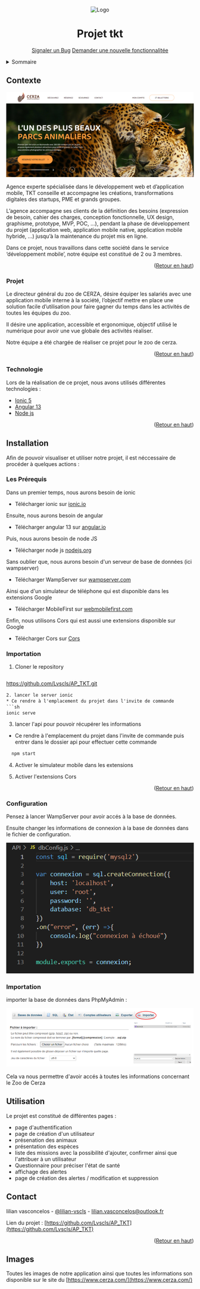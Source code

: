 <div id="top"></div>

<!-- PROJECT LOGO -->
<br />
<div align="center">
    <img src="https://www.cerza.com/wp-content/themes/marqueblanche/image/logo.svg" alt="Logo" width="120">

  <h1 align="center">Projet tkt</h1>
<p align="center">
    <a href="https://github.com/Lvscls/AP_TKT/issues">Signaler un Bug</a>
 <a href="https://github.com/Lvscls/AP_TKT/issues">Demander une nouvelle fonctionnalitée</a>
  </p>
</div>

<!-- TABLE OF CONTENTS -->
<details>
  <summary>Sommaire</summary>
  <ol>
    <li>
      <a href="#Presentation">Présentation</a>
      <ul>
        <li><a href="#Contexte">Contexte</a></li>
        <li><a href="#Projet">Projet</a></li>
	<li><a href="#Technologie">Technologies Utilisées</a></li>
      </ul>
    </li>
    <li>
      <a href="#Installation">Installation</a>
      <ul>
        <li><a href="#Prerequis">Les Prérequis</a></li>
        <li><a href="#Importation">Importation du projet</a></li>
        <li><a href="#Configuration">Configuration</a></li>
        <li><a href="#Importation">Importer la base de données</a></li>
      </ul>
    </li>
    <li><a href="#Utilisation">Utilisation</a></li>
    <li><a href="#contact">Contact</a></li>
    <li><a href="#Images">Les Images</a></li>
  </ol>
</details>

<!-- Contexte -->
## Contexte

![Cover](https://github.com/Lvscls/AP_TKT/blob/master/image/cerza.PNG)

Agence experte spécialisée dans le développement web et d’application mobile, TKT conseille et accompagne les créations, transformations digitales des startups, PME et grands groupes.

L’agence accompagne ses clients de la définition des besoins (expression de besoin, cahier des charges, conception fonctionnelle, UX design, graphisme, prototype, MVP, POC, ...), pendant la phase de développement du projet (application web, application mobile native, application mobile hybride, ...) jusqu’à la maintenance du projet mis en ligne.

Dans ce projet, nous travaillons dans cette société dans le service ‘développement mobile’, notre équipe est constitué de 2 ou 3 membres.

<p align="right">(<a href="#top">Retour en haut</a>)</p>

### Projet

Le directeur général du zoo de CERZA, désire équiper les salariés avec une application mobile interne à la société, l’objectif mettre en place une solution facile d’utilisation pour faire gagner du temps dans les activités de toutes les équipes du zoo.

Il désire une application, accessible et ergonomique, objectif utilisé le numérique pour avoir une vue globale des activités réaliser.


Notre équipe a été chargée de réaliser ce projet pour le zoo de cerza.

<p align="right">(<a href="#top">Retour en haut</a>)</p>

### Technologie

Lors de la réalisation de ce projet, nous avons utilisés différentes technologies :

* [Ionic 5](https://ionic.io/)
* [Angular 13](https://angular.io/)
* [Node js](https://nodejs.org/en/)

<p align="right">(<a href="#top">Retour en haut</a>)</p>

<!-- Installation -->
## Installation

Afin de pouvoir visualiser et utiliser notre projet, il est néccessaire de procéder à quelques actions :

### Les Prérequis

Dans un premier temps, nous aurons besoin de ionic 

* Télécharger ionic sur [ionic.io](https://ionicframework.com/docs/intro/cli)

Ensuite, nous aurons besoin de angular

* Télécharger angular 13 sur [angular.io](https://angular.io/guide/setup-local)

Puis, nous aurons besoin de node JS

* Télécharger node js [nodejs.org](https://nodejs.org/en/download/)

Sans oublier que, nous aurons besoin d'un serveur de base de données (ici wampserver)
* Télécharger WampServer sur [wampserver.com](https://www.wampserver.com/)

Ainsi que d'un simulateur de téléphone qui est disponible dans les extensions Google
* Télécharger MobileFirst sur [webmobilefirst.com](https://www.webmobilefirst.com/)

Enfin, nous utilisons Cors qui est aussi une extensions disponible sur Google
* Télécharger Cors sur [Cors](https://chrome.google.com/webstore/detail/allow-cors-access-control/lhobafahddgcelffkeicbaginigeejlf)
### Importation

1. Cloner le repository
   ```sh
  https://github.com/Lvscls/AP_TKT.git
   ```
2. lancer le server ionic
* Ce rendre à l'emplacement du projet dans l'invite de commande
```sh
  ionic serve
```
3. lancer l'api pour pouvoir récupérer les informations
* Ce rendre à l'emplacement du projet dans l'invite de commande puis entrer dans le dossier api pour effectuer cette commande
```sh
  npm start
```
4. Activer le simulateur mobile dans les extensions

5. Activer l'extensions Cors
<p align="right">(<a href="#top">Retour en haut</a>)</p>


### Configuration

Pensez à lancer WampServer pour avoir accés à la base de données. 

Ensuite changer les informations de connexion à la base de données dans le fichier de configuration.

![Cover](https://github.com/Lvscls/AP_TKT/blob/master/image/dbconfig.PNG)

### Importation

importer la base de données dans PhpMyAdmin :

![Cover](https://github.com/Lvscls/AP_TKT/blob/master/image/import.PNG)

Cela va nous permettre d'avoir accés à toutes les informations concernant le Zoo de Cerza

<!-- Utilisation -->
## Utilisation

Le projet est constitué de différentes pages :

* page d'authentification
* page de création d'un utilisateur
* présenation des animaux
* présentation des espèces
* liste des missions avec la possibilité d'ajouter, confirmer ainsi 
que l'attribuer à un utilisateur
* Questionnaire pour préciser l'état de santé
* affichage des alertes
* page de création des alertes / modification et suppression 

<!-- CONTACT -->
## Contact

lilian vasconcelos - [@lilian-vscls](https://www.linkedin.com/in/lilian-vscls/) - lilian.vasconcelos@outlook.fr

Lien du projet : [https://github.com/Lvscls/AP_TKT](https://github.com/Lvscls/AP_TKT)

<p align="right">(<a href="#top">Retour en haut</a>)</p>

## Images

Toutes les images de notre application ainsi que toutes les informations son disponible sur le site du [https://www.cerza.com/](https://www.cerza.com/)
